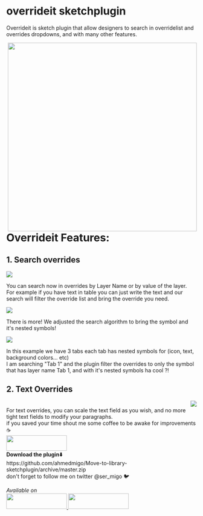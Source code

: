 # overrideit sketchplugin

<p>
Overrideit is sketch plugin that allow designers to search in overridelist and overrides dropdowns, and with many other features.
</p>
<img align="right" height="500px" src="https://github.com/ahmedmigo/overrideit-sketchplugin/blob/master/imgs/overrides.png?raw=true">
</br>

<h1> Overrideit Features:</h1>
<h2> 1. Search overrides </h2>
<img align="center" src="https://github.com/ahmedmigo/overrideit-sketchplugin/blob/master/imgs/Search.png?raw=true">
</br>
<p>
You can search now in overrides by Layer Name or by value of the layer. </br>
For example if you have text in table you can just write the text and our search will filter the override list and bring the override you need.
</p>
<img align="center" src="https://github.com/ahmedmigo/overrideit-sketchplugin/blob/master/imgs/txt.png?raw=true">
</br>
<p>
There is more!
We adjusted the search algorithm to bring the symbol and it's nested symbols!
</p>
<img align="center" src="https://github.com/ahmedmigo/overrideit-sketchplugin/blob/master/imgs/symbolsearch.gif?raw=true">
</br>
<p>
In this example we have 3 tabs each tab has nested symbols for (icon, text, background colors… etc) </br>
I am searching "Tab 1" and the plugin filter the overrides to only the symbol that has layer name Tab 1, and with it's nested symbols ha cool ?!
</p>
<h2> 2. Text Overrides </h2>
<img align="right" src="https://github.com/ahmedmigo/overrideit-sketchplugin/blob/master/imgs/paragraph.png?raw=true">
</br>
For text overrides, you can scale the text field as you wish, and no more tight text fields to modify your paragraphs.

<br>
if you saved your time shout me some coffee to be awake for improvements ☕️
<br>
<a href="https://www.paypal.me/genaidy">
<img width="160" height="41" src="https://raw.githubusercontent.com/DWilliames/PDF-export-sketch-plugin/master/images/paypal-badge.png">
</br>
</a>
<b>Download the plugin⬇️ </b></br> https://github.com/ahmedmigo/Move-to-library-sketchplugin/archive/master.zip
</br>
don't forget to follow me on twitter @ser_migo 🐦
</p>

<i>
Available on
</i>
<br>
<a href="https://www.sketchpacks.com/ahmedmigo/Move-to-library-sketchplugin?utm_source=desktop&utm_medium=feed&utm_campaign=0.6.2&utm_term=">
<img width="160" height="41" src="https://camo.githubusercontent.com/714a058cc16680db4895e3974a357f210a3f8da8/687474703a2f2f736b657463687061636b732d636f6d2e73332e616d617a6f6e6177732e636f6d2f6173736574732f6261646765732f736b657463687061636b732d62616467652d696e7374616c6c2e706e67">
</a>
<a href="http://bit.ly/SketchRunnerWebsite">
     <img  width="160" height="41" src="http://bit.ly/RunnerBadgeBlue">
</a>
